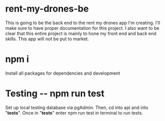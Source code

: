 # rent-my-drones-be
This is going to be the back end to the rent my drones app I'm creating.
I'll make sure to have proper documentation for this project.
I also want to be clear that this entire project is mainly to hone my front end and back end skills. This app will not be put
to market.

# npm i
Install all packages for dependencies and development

# Testing -- npm run test

Set up local testing database via pgAdmin.
Then, cd into api and into "__tests__". Once in "__tests__" enter npm run test in terminal to run tests.
